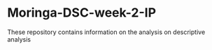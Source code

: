 # Moringa-DSC-week-2-IP
These repository contains information on the analysis on descriptive analysis
